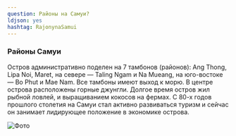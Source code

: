 ```yaml
---
question: Районы на Самуи?
ldjson: yes
hashtag: RajonynaSamui
---
```


### Районы Самуи

Остров административно поделен на 7 тамбонов (районов): Ang Thong, Lipa Noi, Maret, на севере — Taling Ngam и Na Mueang, на юго-востоке — Bo Phut и Mae Nam. Все тамбоны имеют выход к морю. В центре острова расположены горные джунгли. Долгое время остров жил рыбной ловлей, и выращиванием кокосов на фермах. С 80-х годов прошлого столетия на Самуи стал активно развиваться туризм и сейчас он занимает лидирующее положение в экономике острова.

![Фото](http://samuifaq.ru/assets/samuiostrovvtailande.jpg)

